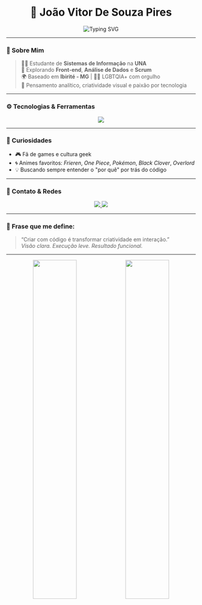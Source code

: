 <h1 align="center">
  🧠 João Vitor De Souza Pires
</h1>

<p align="center">
  <img src="https://readme-typing-svg.demolab.com?font=Fira+Code&size=22&pause=1000&color=E45430&center=true&vCenter=true&width=435&lines=Full+Stack+em+formação;Dev+curioso+e+criativo;Foco+em+Front-end+e+Dados" alt="Typing SVG" />
</p>

---

### 🧬 Sobre Mim

> 👨‍💻 Estudante de **Sistemas de Informação** na **UNA**  
> 🚀 Explorando **Front-end**, **Análise de Dados** e **Scrum**  
> 🌍 Baseado em **Ibirité - MG** | 🏳️‍🌈 LGBTQIA+ com orgulho  
> 🧠 Pensamento analítico, criatividade visual e paixão por tecnologia

---

### ⚙️ Tecnologias & Ferramentas

<div align="center">
  <img src="https://skillicons.dev/icons?i=html,css,js,react,java,python,mysql,figma" />
</div>

---

### 🧠 Curiosidades

- 🎮 Fã de games e cultura geek  
- 🌀 Animes favoritos: *Frieren*, *One Piece*, *Pokémon*, *Black Clover*, *Overlord*  
- 💡 Buscando sempre entender o "por quê" por trás do código

---

### 🔗 Contato & Redes

<p align="center">
  <a href="https://www.linkedin.com/in/jo%C3%A3o-vitor-pires-%F0%9F%8F%B3%EF%B8%8F%E2%80%8D%F0%9F%8C%88-b57814231/" target="_blank">
    <img src="https://img.shields.io/badge/LinkedIn-0A66C2?style=for-the-badge&logo=linkedin&logoColor=white" />
  </a>
  <a href="mailto:Joaopires2004@hotmail.com">
    <img src="https://img.shields.io/badge/E--mail-E45430?style=for-the-badge&logo=gmail&logoColor=white" />
  </a>
</p>

---

### 💬 Frase que me define:

> “Criar com código é transformar criatividade em interação.”  
> *Visão clara. Execução leve. Resultado funcional.*

---

<p align="center">
  <img src="https://github-readme-stats.vercel.app/api?username=Joaovitorpires17&show_icons=true&theme=radical&hide_border=true" width="48%" />
  <img src="https://github-readme-stats.vercel.app/api/top-langs/?username=Joaovitorpires17&layout=compact&theme=radical&hide_border=true" width="48%" />
</p>
